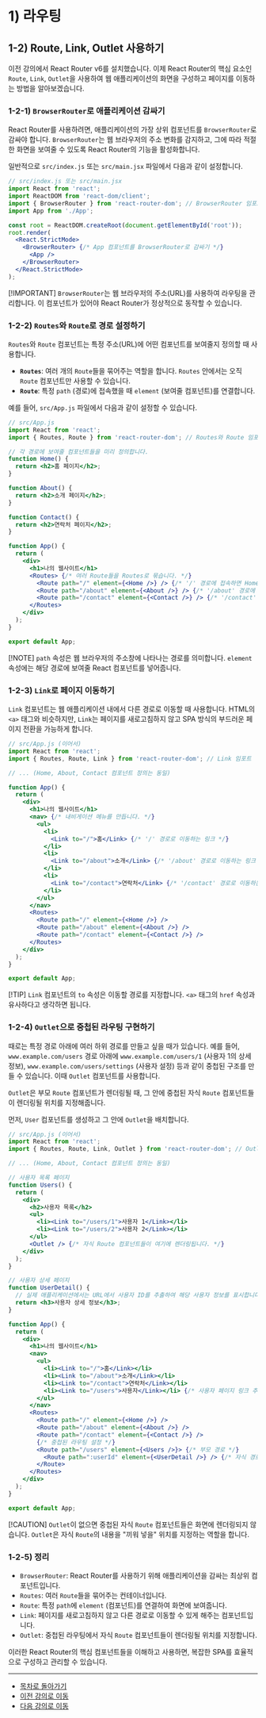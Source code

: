# 1) 라우팅

## 1-2) Route, Link, Outlet 사용하기

이전 강의에서 React Router v6를 설치했습니다. 이제 React Router의 핵심 요소인 `Route`, `Link`, `Outlet`을 사용하여 웹 애플리케이션의 화면을 구성하고 페이지를 이동하는 방법을 알아보겠습니다.

### 1-2-1) `BrowserRouter`로 애플리케이션 감싸기

React Router를 사용하려면, 애플리케이션의 가장 상위 컴포넌트를 `BrowserRouter`로 감싸야 합니다. `BrowserRouter`는 웹 브라우저의 주소 변화를 감지하고, 그에 따라 적절한 화면을 보여줄 수 있도록 React Router의 기능을 활성화합니다.

일반적으로 `src/index.js` 또는 `src/main.jsx` 파일에서 다음과 같이 설정합니다.

```jsx
// src/index.js 또는 src/main.jsx
import React from 'react';
import ReactDOM from 'react-dom/client';
import { BrowserRouter } from 'react-router-dom'; // BrowserRouter 임포트
import App from './App';

const root = ReactDOM.createRoot(document.getElementById('root'));
root.render(
  <React.StrictMode>
    <BrowserRouter> {/* App 컴포넌트를 BrowserRouter로 감싸기 */}
      <App />
    </BrowserRouter>
  </React.StrictMode>
);
```

[!IMPORTANT]
`BrowserRouter`는 웹 브라우저의 주소(URL)를 사용하여 라우팅을 관리합니다. 이 컴포넌트가 있어야 React Router가 정상적으로 동작할 수 있습니다.

### 1-2-2) `Routes`와 `Route`로 경로 설정하기

`Routes`와 `Route` 컴포넌트는 특정 주소(URL)에 어떤 컴포넌트를 보여줄지 정의할 때 사용합니다.

*   **`Routes`**: 여러 개의 `Route`들을 묶어주는 역할을 합니다. `Routes` 안에서는 오직 `Route` 컴포넌트만 사용할 수 있습니다.
*   **`Route`**: 특정 `path` (경로)에 접속했을 때 `element` (보여줄 컴포넌트)를 연결합니다.

예를 들어, `src/App.js` 파일에서 다음과 같이 설정할 수 있습니다.

```jsx
// src/App.js
import React from 'react';
import { Routes, Route } from 'react-router-dom'; // Routes와 Route 임포트

// 각 경로에 보여줄 컴포넌트들을 미리 정의합니다.
function Home() {
  return <h2>홈 페이지</h2>;
}

function About() {
  return <h2>소개 페이지</h2>;
}

function Contact() {
  return <h2>연락처 페이지</h2>;
}

function App() {
  return (
    <div>
      <h1>나의 웹사이트</h1>
      <Routes> {/* 여러 Route들을 Routes로 묶습니다. */}
        <Route path="/" element={<Home />} /> {/* '/' 경로에 접속하면 Home 컴포넌트 표시 */}
        <Route path="/about" element={<About />} /> {/* '/about' 경로에 접속하면 About 컴포넌트 표시 */}
        <Route path="/contact" element={<Contact />} /> {/* '/contact' 경로에 접속하면 Contact 컴포넌트 표시 */}
      </Routes>
    </div>
  );
}

export default App;
```

[!NOTE]
`path` 속성은 웹 브라우저의 주소창에 나타나는 경로를 의미합니다. `element` 속성에는 해당 경로에 보여줄 React 컴포넌트를 넣어줍니다.

### 1-2-3) `Link`로 페이지 이동하기

`Link` 컴포넌트는 웹 애플리케이션 내에서 다른 경로로 이동할 때 사용합니다. HTML의 `<a>` 태그와 비슷하지만, `Link`는 페이지를 새로고침하지 않고 SPA 방식의 부드러운 페이지 전환을 가능하게 합니다.

```jsx
// src/App.js (이어서)
import React from 'react';
import { Routes, Route, Link } from 'react-router-dom'; // Link 임포트

// ... (Home, About, Contact 컴포넌트 정의는 동일)

function App() {
  return (
    <div>
      <h1>나의 웹사이트</h1>
      <nav> {/* 내비게이션 메뉴를 만듭니다. */}
        <ul>
          <li>
            <Link to="/">홈</Link> {/* '/' 경로로 이동하는 링크 */}
          </li>
          <li>
            <Link to="/about">소개</Link> {/* '/about' 경로로 이동하는 링크 */}
          </li>
          <li>
            <Link to="/contact">연락처</Link> {/* '/contact' 경로로 이동하는 링크 */}
          </li>
        </ul>
      </nav>
      <Routes>
        <Route path="/" element={<Home />} />
        <Route path="/about" element={<About />} />
        <Route path="/contact" element={<Contact />} />
      </Routes>
    </div>
  );
}

export default App;
```

[!TIP]
`Link` 컴포넌트의 `to` 속성은 이동할 경로를 지정합니다. `<a>` 태그의 `href` 속성과 유사하다고 생각하면 됩니다.

### 1-2-4) `Outlet`으로 중첩된 라우팅 구현하기

때로는 특정 경로 아래에 여러 하위 경로를 만들고 싶을 때가 있습니다. 예를 들어, `www.example.com/users` 경로 아래에 `www.example.com/users/1` (사용자 1의 상세 정보), `www.example.com/users/settings` (사용자 설정) 등과 같이 중첩된 구조를 만들 수 있습니다. 이때 `Outlet` 컴포넌트를 사용합니다.

`Outlet`은 부모 `Route` 컴포넌트가 렌더링될 때, 그 안에 중첩된 자식 `Route` 컴포넌트들이 렌더링될 위치를 지정해줍니다.

먼저, `User` 컴포넌트를 생성하고 그 안에 `Outlet`을 배치합니다.

```jsx
// src/App.js (이어서)
import React from 'react';
import { Routes, Route, Link, Outlet } from 'react-router-dom'; // Outlet 임포트

// ... (Home, About, Contact 컴포넌트 정의는 동일)

// 사용자 목록 페이지
function Users() {
  return (
    <div>
      <h2>사용자 목록</h2>
      <ul>
        <li><Link to="/users/1">사용자 1</Link></li>
        <li><Link to="/users/2">사용자 2</Link></li>
      </ul>
      <Outlet /> {/* 자식 Route 컴포넌트들이 여기에 렌더링됩니다. */}
    </div>
  );
}

// 사용자 상세 페이지
function UserDetail() {
  // 실제 애플리케이션에서는 URL에서 사용자 ID를 추출하여 해당 사용자 정보를 표시합니다.
  return <h3>사용자 상세 정보</h3>;
}

function App() {
  return (
    <div>
      <h1>나의 웹사이트</h1>
      <nav>
        <ul>
          <li><Link to="/">홈</Link></li>
          <li><Link to="/about">소개</Link></li>
          <li><Link to="/contact">연락처</Link></li>
          <li><Link to="/users">사용자</Link></li> {/* 사용자 페이지 링크 추가 */}
        </ul>
      </nav>
      <Routes>
        <Route path="/" element={<Home />} />
        <Route path="/about" element={<About />} />
        <Route path="/contact" element={<Contact />} />
        {/* 중첩된 라우팅 설정 */}
        <Route path="/users" element={<Users />}> {/* 부모 경로 */}
          <Route path=":userId" element={<UserDetail />} /> {/* 자식 경로. :userId는 동적인 값(파라미터)을 의미합니다. */}
        </Route>
      </Routes>
    </div>
  );
}

export default App;
```

[!CAUTION]
`Outlet`이 없으면 중첩된 자식 `Route` 컴포넌트들은 화면에 렌더링되지 않습니다. `Outlet`은 자식 `Route`의 내용을 "끼워 넣을" 위치를 지정하는 역할을 합니다.

### 1-2-5) 정리

*   `BrowserRouter`: React Router를 사용하기 위해 애플리케이션을 감싸는 최상위 컴포넌트입니다.
*   `Routes`: 여러 `Route`들을 묶어주는 컨테이너입니다.
*   `Route`: 특정 `path`에 `element` (컴포넌트)를 연결하여 화면에 보여줍니다.
*   `Link`: 페이지를 새로고침하지 않고 다른 경로로 이동할 수 있게 해주는 컴포넌트입니다.
*   `Outlet`: 중첩된 라우팅에서 자식 `Route` 컴포넌트들이 렌더링될 위치를 지정합니다.

이러한 React Router의 핵심 컴포넌트들을 이해하고 사용하면, 복잡한 SPA를 효율적으로 구성하고 관리할 수 있습니다.

---

- [목차로 돌아가기](../README.md)
- [이전 강의로 이동](01-Introducing-React-Router.md)
- [다음 강의로 이동](03-Component-Design-Patterns.md)